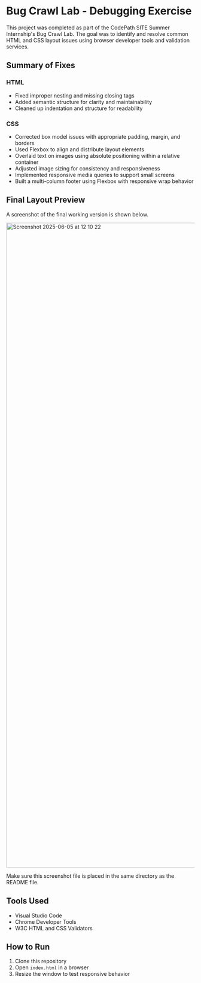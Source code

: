 # Bug Crawl Lab - Debugging Exercise

This project was completed as part of the CodePath SITE Summer Internship's Bug Crawl Lab. The goal was to identify and resolve common HTML and CSS layout issues using browser developer tools and validation services.

## Summary of Fixes

### HTML
- Fixed improper nesting and missing closing tags
- Added semantic structure for clarity and maintainability
- Cleaned up indentation and structure for readability

### CSS
- Corrected box model issues with appropriate padding, margin, and borders
- Used Flexbox to align and distribute layout elements
- Overlaid text on images using absolute positioning within a relative container
- Adjusted image sizing for consistency and responsiveness
- Implemented responsive media queries to support small screens
- Built a multi-column footer using Flexbox with responsive wrap behavior

## Final Layout Preview

A screenshot of the final working version is shown below.

<img width="1725" alt="Screenshot 2025-06-05 at 12 10 22" src="https://github.com/user-attachments/assets/245fbabe-dd00-446c-b89e-721b9199a0d8" />


Make sure this screenshot file is placed in the same directory as the README file.

## Tools Used
- Visual Studio Code
- Chrome Developer Tools
- W3C HTML and CSS Validators

## How to Run
1. Clone this repository
2. Open `index.html` in a browser
3. Resize the window to test responsive behavior
